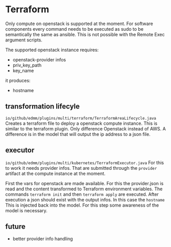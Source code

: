 # Terraform
Only compute on openstack is supported at the moment.
For software components every command needs to be executed as sudo to be semantically the same as ansible.
This is not possible with the Remote Exec argument scripts.

The supported openstack instance requires:
- openstack-provider infos
- priv_key_path
- key_name

it produces:
- hostname
## transformation lifecyle
`io/github/edmm/plugins/multi/terraform/TerraformAreaLifecycle.java`
Creates a terraform file to deploy a openstack compute instance.
This is similar to the terraform plugin. Only difference Openstack instead of AWS.
A difference is in the model that will output the ip address to a json file.



## executor
`io/github/edmm/plugins/multi/kubernetes/TerraformExecutor.java`
For this to work it needs provider infos. That are submitted through the `provider` artifact at the compute instance at the moment.

First the vars for openstack are made available. For this the provider.json is read and the content transformed to Terraform environment variables.
The commands `terraform init` and then `terraform apply` are executed. 
After execution a json should exist with the output infos. In this case the `hostname`
This is injected back into the model. For this step some awareness of the model is necessary.


## future
- better provider info handling
